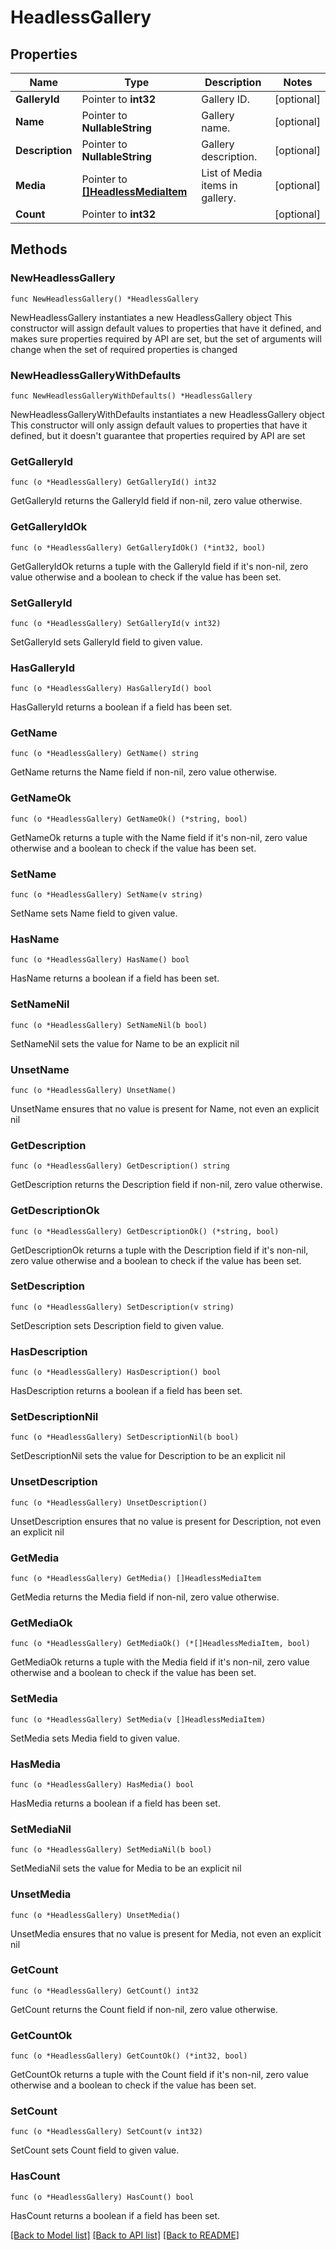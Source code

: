 # HeadlessGallery

## Properties

Name | Type | Description | Notes
------------ | ------------- | ------------- | -------------
**GalleryId** | Pointer to **int32** | Gallery ID. | [optional] 
**Name** | Pointer to **NullableString** | Gallery name. | [optional] 
**Description** | Pointer to **NullableString** | Gallery description. | [optional] 
**Media** | Pointer to [**[]HeadlessMediaItem**](HeadlessMediaItem.md) | List of Media items in gallery. | [optional] 
**Count** | Pointer to **int32** |  | [optional] 

## Methods

### NewHeadlessGallery

`func NewHeadlessGallery() *HeadlessGallery`

NewHeadlessGallery instantiates a new HeadlessGallery object
This constructor will assign default values to properties that have it defined,
and makes sure properties required by API are set, but the set of arguments
will change when the set of required properties is changed

### NewHeadlessGalleryWithDefaults

`func NewHeadlessGalleryWithDefaults() *HeadlessGallery`

NewHeadlessGalleryWithDefaults instantiates a new HeadlessGallery object
This constructor will only assign default values to properties that have it defined,
but it doesn't guarantee that properties required by API are set

### GetGalleryId

`func (o *HeadlessGallery) GetGalleryId() int32`

GetGalleryId returns the GalleryId field if non-nil, zero value otherwise.

### GetGalleryIdOk

`func (o *HeadlessGallery) GetGalleryIdOk() (*int32, bool)`

GetGalleryIdOk returns a tuple with the GalleryId field if it's non-nil, zero value otherwise
and a boolean to check if the value has been set.

### SetGalleryId

`func (o *HeadlessGallery) SetGalleryId(v int32)`

SetGalleryId sets GalleryId field to given value.

### HasGalleryId

`func (o *HeadlessGallery) HasGalleryId() bool`

HasGalleryId returns a boolean if a field has been set.

### GetName

`func (o *HeadlessGallery) GetName() string`

GetName returns the Name field if non-nil, zero value otherwise.

### GetNameOk

`func (o *HeadlessGallery) GetNameOk() (*string, bool)`

GetNameOk returns a tuple with the Name field if it's non-nil, zero value otherwise
and a boolean to check if the value has been set.

### SetName

`func (o *HeadlessGallery) SetName(v string)`

SetName sets Name field to given value.

### HasName

`func (o *HeadlessGallery) HasName() bool`

HasName returns a boolean if a field has been set.

### SetNameNil

`func (o *HeadlessGallery) SetNameNil(b bool)`

 SetNameNil sets the value for Name to be an explicit nil

### UnsetName
`func (o *HeadlessGallery) UnsetName()`

UnsetName ensures that no value is present for Name, not even an explicit nil
### GetDescription

`func (o *HeadlessGallery) GetDescription() string`

GetDescription returns the Description field if non-nil, zero value otherwise.

### GetDescriptionOk

`func (o *HeadlessGallery) GetDescriptionOk() (*string, bool)`

GetDescriptionOk returns a tuple with the Description field if it's non-nil, zero value otherwise
and a boolean to check if the value has been set.

### SetDescription

`func (o *HeadlessGallery) SetDescription(v string)`

SetDescription sets Description field to given value.

### HasDescription

`func (o *HeadlessGallery) HasDescription() bool`

HasDescription returns a boolean if a field has been set.

### SetDescriptionNil

`func (o *HeadlessGallery) SetDescriptionNil(b bool)`

 SetDescriptionNil sets the value for Description to be an explicit nil

### UnsetDescription
`func (o *HeadlessGallery) UnsetDescription()`

UnsetDescription ensures that no value is present for Description, not even an explicit nil
### GetMedia

`func (o *HeadlessGallery) GetMedia() []HeadlessMediaItem`

GetMedia returns the Media field if non-nil, zero value otherwise.

### GetMediaOk

`func (o *HeadlessGallery) GetMediaOk() (*[]HeadlessMediaItem, bool)`

GetMediaOk returns a tuple with the Media field if it's non-nil, zero value otherwise
and a boolean to check if the value has been set.

### SetMedia

`func (o *HeadlessGallery) SetMedia(v []HeadlessMediaItem)`

SetMedia sets Media field to given value.

### HasMedia

`func (o *HeadlessGallery) HasMedia() bool`

HasMedia returns a boolean if a field has been set.

### SetMediaNil

`func (o *HeadlessGallery) SetMediaNil(b bool)`

 SetMediaNil sets the value for Media to be an explicit nil

### UnsetMedia
`func (o *HeadlessGallery) UnsetMedia()`

UnsetMedia ensures that no value is present for Media, not even an explicit nil
### GetCount

`func (o *HeadlessGallery) GetCount() int32`

GetCount returns the Count field if non-nil, zero value otherwise.

### GetCountOk

`func (o *HeadlessGallery) GetCountOk() (*int32, bool)`

GetCountOk returns a tuple with the Count field if it's non-nil, zero value otherwise
and a boolean to check if the value has been set.

### SetCount

`func (o *HeadlessGallery) SetCount(v int32)`

SetCount sets Count field to given value.

### HasCount

`func (o *HeadlessGallery) HasCount() bool`

HasCount returns a boolean if a field has been set.


[[Back to Model list]](../README.md#documentation-for-models) [[Back to API list]](../README.md#documentation-for-api-endpoints) [[Back to README]](../README.md)


